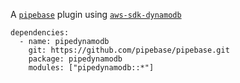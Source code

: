 A [`pipebase`] plugin using [`aws-sdk-dynamodb`] 
```
dependencies:
  - name: pipedynamodb
    git: https://github.com/pipebase/pipebase.git
    package: pipedynamodb
    modules: ["pipedynamodb::*"]
```
[`pipebase`]: https://github.com/pipebase/pipebase
[`aws-sdk-dynamodb`]: https://github.com/awslabs/aws-sdk-rust/tree/main/sdk/dynamodb
